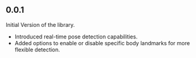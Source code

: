 ## 0.0.1

Initial Version of the library.

- Introduced real-time pose detection capabilities.
- Added options to enable or disable specific body landmarks for more flexible detection.